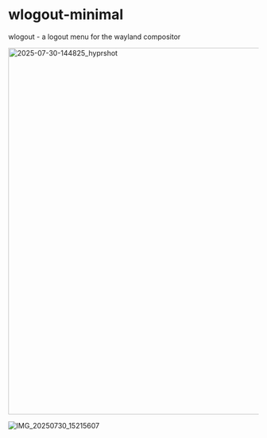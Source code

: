 # wlogout-minimal
wlogout - a logout menu for the wayland compositor 

<img width="1604" height="738" alt="2025-07-30-144825_hyprshot" src="https://github.com/user-attachments/assets/0045b6b1-bba2-45f5-86ff-1aec636cedd6" />

![IMG_20250730_15215607](https://github.com/user-attachments/assets/a6e2bfb2-6197-4236-90c9-74d47cbf29dd)
